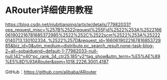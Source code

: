 # ARouter详细使用教程

https://blog.csdn.net/niubitianping/article/details/77982033?ops_request_misc=%257B%2522request%255Fid%2522%253A%2522166061902216781685372985%2522%252C%2522scm%2522%253A%252220140713.130102334..%2522%257D&request_id=166061902216781685372985&biz_id=0&utm_medium=distribute.pc_search_result.none-task-blog-2~all~sobaiduend~default-1-77982033-null-null.142^v40^pc_rank_34_ctr25,185^v2^tag_show&utm_term=%E5%AE%89%E5%8D%93ARouter&spm=1018.2226.3001.4187





GitHub：https://github.com/alibaba/ARouter